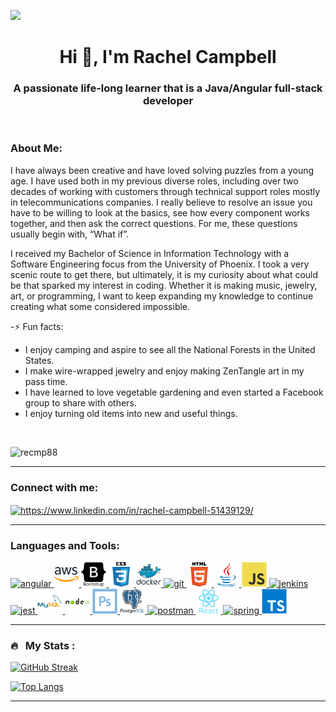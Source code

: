 ![](https://github.com/RECamp88/RECamp88/blob/main/_Orange%20Minimalist%20Technology%20LinkedIn%20Banner%20(1280%20%C3%97%20640%20px).gif)

<h1 align="center">Hi 👋, I'm Rachel Campbell</h1>

<h3 align="center">A passionate life-long learner that is a Java/Angular full-stack developer</h3>
<br>
<h3>About Me:</h3>
<p>
I have always been creative and have loved solving puzzles from a young age.  I have used both in my previous diverse roles, including over two decades of working with customers through technical support roles mostly in telecommunications companies.  I really believe to resolve an issue you have to be willing to look at the basics, see how every component works together, and then ask the correct questions. For me, these questions usually begin with, “What if”.

I received my Bachelor of Science in Information Technology with a Software Engineering focus from the University of Phoenix. I took a very scenic route to get there, but ultimately, it is my curiosity about what could be that sparked my interest in coding. Whether it is making music, jewelry, art, or programming, I want to keep expanding my knowledge to continue creating what some considered impossible. 

-⚡ Fun facts:
<ul>
  <li>I enjoy camping and aspire to see all the National Forests in the United States.</li>
  <li>I make wire-wrapped jewelry and enjoy making ZenTangle art in my pass time. </li>
  <li>I have learned to love vegetable gardening and even started a Facebook group to share with others. </li>
  <li>I enjoy turning old items into new and useful things.</li>
</ul>
</p>
<br>

<p align="left"> <img src="https://komarev.com/ghpvc/?username=recmp88&label=Profile%20views&color=0e75b6&style=flat" alt="recmp88" /> </p>

--- 

<h3 align="left">Connect with me:</h3>
<p align="left">
<a href="https://linkedin.com/in/rachel-campbell-51439129/" target="blank"><img align="center" src="https://raw.githubusercontent.com/rahuldkjain/github-profile-readme-generator/master/src/images/icons/Social/linked-in-alt.svg" alt="https://www.linkedin.com/in/rachel-campbell-51439129/" height="30" width="40" /></a>
</p>

---

<h3 align="left">Languages and Tools:</h3>
<p align="left"> <a href="https://angular.io" target="_blank" rel="noreferrer"> <img src="https://angular.io/assets/images/logos/angular/angular.svg" alt="angular" width="40" height="40"/> </a> <a href="https://aws.amazon.com" target="_blank" rel="noreferrer"> <img src="https://raw.githubusercontent.com/devicons/devicon/master/icons/amazonwebservices/amazonwebservices-original-wordmark.svg" alt="aws" width="40" height="40"/> </a> <a href="https://getbootstrap.com" target="_blank" rel="noreferrer"> <img src="https://raw.githubusercontent.com/devicons/devicon/master/icons/bootstrap/bootstrap-plain-wordmark.svg" alt="bootstrap" width="40" height="40"/> </a> <a href="https://www.w3schools.com/css/" target="_blank" rel="noreferrer"> <img src="https://raw.githubusercontent.com/devicons/devicon/master/icons/css3/css3-original-wordmark.svg" alt="css3" width="40" height="40"/> </a> <a href="https://www.docker.com/" target="_blank" rel="noreferrer"> <img src="https://raw.githubusercontent.com/devicons/devicon/master/icons/docker/docker-original-wordmark.svg" alt="docker" width="40" height="40"/> </a> <a href="https://git-scm.com/" target="_blank" rel="noreferrer"> <img src="https://www.vectorlogo.zone/logos/git-scm/git-scm-icon.svg" alt="git" width="40" height="40"/> </a> <a href="https://www.w3.org/html/" target="_blank" rel="noreferrer"> <img src="https://raw.githubusercontent.com/devicons/devicon/master/icons/html5/html5-original-wordmark.svg" alt="html5" width="40" height="40"/> </a> <a href="https://www.java.com" target="_blank" rel="noreferrer"> <img src="https://raw.githubusercontent.com/devicons/devicon/master/icons/java/java-original.svg" alt="java" width="40" height="40"/> </a> <a href="https://developer.mozilla.org/en-US/docs/Web/JavaScript" target="_blank" rel="noreferrer"> <img src="https://raw.githubusercontent.com/devicons/devicon/master/icons/javascript/javascript-original.svg" alt="javascript" width="40" height="40"/> </a> <a href="https://www.jenkins.io" target="_blank" rel="noreferrer"> <img src="https://www.vectorlogo.zone/logos/jenkins/jenkins-icon.svg" alt="jenkins" width="40" height="40"/> </a> <a href="https://jestjs.io" target="_blank" rel="noreferrer"> <img src="https://www.vectorlogo.zone/logos/jestjsio/jestjsio-icon.svg" alt="jest" width="40" height="40"/> </a> <a href="https://www.mysql.com/" target="_blank" rel="noreferrer"> <img src="https://raw.githubusercontent.com/devicons/devicon/master/icons/mysql/mysql-original-wordmark.svg" alt="mysql" width="40" height="40"/> </a> <a href="https://nodejs.org" target="_blank" rel="noreferrer"> <img src="https://raw.githubusercontent.com/devicons/devicon/master/icons/nodejs/nodejs-original-wordmark.svg" alt="nodejs" width="40" height="40"/> </a> <a href="https://www.photoshop.com/en" target="_blank" rel="noreferrer"> <img src="https://raw.githubusercontent.com/devicons/devicon/master/icons/photoshop/photoshop-line.svg" alt="photoshop" width="40" height="40"/> </a> <a href="https://www.postgresql.org" target="_blank" rel="noreferrer"> <img src="https://raw.githubusercontent.com/devicons/devicon/master/icons/postgresql/postgresql-original-wordmark.svg" alt="postgresql" width="40" height="40"/> </a> <a href="https://postman.com" target="_blank" rel="noreferrer"> <img src="https://www.vectorlogo.zone/logos/getpostman/getpostman-icon.svg" alt="postman" width="40" height="40"/> </a> <a href="https://reactjs.org/" target="_blank" rel="noreferrer"> <img src="https://raw.githubusercontent.com/devicons/devicon/master/icons/react/react-original-wordmark.svg" alt="react" width="40" height="40"/> </a> <a href="https://spring.io/" target="_blank" rel="noreferrer"> <img src="https://www.vectorlogo.zone/logos/springio/springio-icon.svg" alt="spring" width="40" height="40"/> </a> <a href="https://www.typescriptlang.org/" target="_blank" rel="noreferrer"> <img src="https://raw.githubusercontent.com/devicons/devicon/master/icons/typescript/typescript-original.svg" alt="typescript" width="40" height="40"/> </a> </p>

---

### 🔥 &nbsp; My Stats :
[![GitHub Streak](http://github-readme-streak-stats.herokuapp.com?user=recamp88&theme=dark&background=000000)](https://git.io/streak-stats)

[![Top Langs](https://github-readme-stats.vercel.app/api/top-langs/?username=recamp88&layout=compact&theme=vision-friendly-dark)](https://github.com/anuraghazra/github-readme-stats)

---



